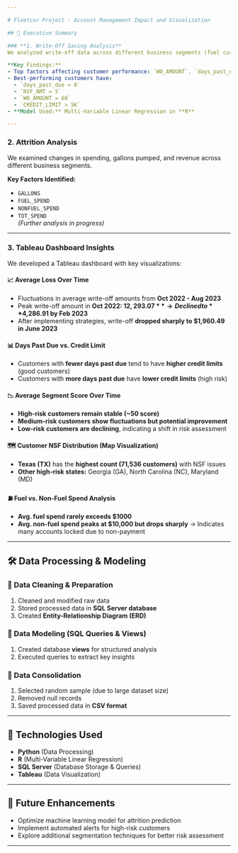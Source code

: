 ```yaml
---

# Fleetcor Project - Account Management Impact and Visualization  

## 📌 Executive Summary  

### **1. Write-Off Saving Analysis**  
We analyzed write-off data across different business segments (fuel customers, universal customers, company card, etc.) to identify key cost-reduction strategies, revenue opportunities, and customer retention insights.  

**Key Findings:**  
- Top factors affecting customer performance: `WO_AMOUNT`, `days_past_due`, `Segment_Score`, `NSF_AMT`, `CREDIT_LIMIT`  
- Best-performing customers have:  
  - `days_past_due = 0`  
  - `NSF_AMT = 5`  
  - `WO_AMOUNT = 60`  
  - `CREDIT_LIMIT > 5K`  
- **Model Used:** Multi-Variable Linear Regression in **R**  

---
```


### **2. Attrition Analysis**  
We examined changes in spending, gallons pumped, and revenue across different business segments.  

**Key Factors Identified:**  
- `GALLONS`  
- `FUEL_SPEND`  
- `NONFUEL_SPEND`  
- `TOT_SPEND`  
_(Further analysis in progress)_  

---

### **3. Tableau Dashboard Insights**  

We developed a Tableau dashboard with key visualizations:  

#### **📈 Average Loss Over Time**  
- Fluctuations in average write-off amounts from **Oct 2022 - Aug 2023**  
- Peak write-off amount in **Oct 2022: $12,293.07** → Declined to **$4,286.91 by Feb 2023**  
- After implementing strategies, write-off **dropped sharply to $1,960.49 in June 2023**  

#### **📊 Days Past Due vs. Credit Limit**  
- Customers with **fewer days past due** tend to have **higher credit limits** (good customers)  
- Customers with **more days past due** have **lower credit limits** (high risk)  

#### **📉 Average Segment Score Over Time**  
- **High-risk customers remain stable (~50 score)**  
- **Medium-risk customers show fluctuations but potential improvement**  
- **Low-risk customers are declining**, indicating a shift in risk assessment  

#### **🗺️ Customer NSF Distribution (Map Visualization)**  
- **Texas (TX)** has the **highest count (71,536 customers)** with NSF issues  
- **Other high-risk states:** Georgia (GA), North Carolina (NC), Maryland (MD)  

#### **⛽ Fuel vs. Non-Fuel Spend Analysis**  
- **Avg. fuel spend rarely exceeds $1000**  
- **Avg. non-fuel spend peaks at $10,000 but drops sharply** → Indicates many accounts locked due to non-payment  

---

## 🛠️ Data Processing & Modeling  

### **🔹 Data Cleaning & Preparation**  
1. Cleaned and modified raw data  
2. Stored processed data in **SQL Server database**  
3. Created **Entity-Relationship Diagram (ERD)**  

### **🔹 Data Modeling (SQL Queries & Views)**  
1. Created database **views** for structured analysis  
2. Executed queries to extract key insights  

### **🔹 Data Consolidation**  
1. Selected random sample (due to large dataset size)  
2. Removed null records  
3. Saved processed data in **CSV format**  

---

## 📌 Technologies Used  

- **Python** (Data Processing)  
- **R** (Multi-Variable Linear Regression)  
- **SQL Server** (Database Storage & Queries)  
- **Tableau** (Data Visualization)  

---

## 🚀 Future Enhancements  

- Optimize machine learning model for attrition prediction  
- Implement automated alerts for high-risk customers  
- Explore additional segmentation techniques for better risk assessment  

---

